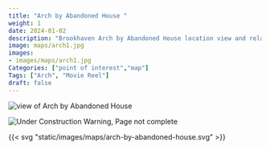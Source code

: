 ```yaml
---
title: "Arch by Abandoned House "
weight: 1
date: 2024-01-02
description: "Brookhaven Arch by Abandoned House location view and related secrets"
image: maps/arch1.jpg
images:
- images/maps/arch1.jpg
Categories: ["point of interest","map"]
Tags: ["Arch", "Movie Reel"]
draft: false
--- 
```



<!-- ![LOC PIC]() -->

![view of Arch by Abandoned House](/images/maps/arch1.jpg)

![Under Construction Warning, Page not complete](/images/under_construction.png)

{{< svg "static/images/maps/arch-by-abandoned-house.svg" >}}
<!-- <hr style="background-color: #28b44c" size=8>

### CaseBook Items

- [URL](/)

<hr style="background-color: #28b44c" size=8>

### Quests

- [URL](/) -->